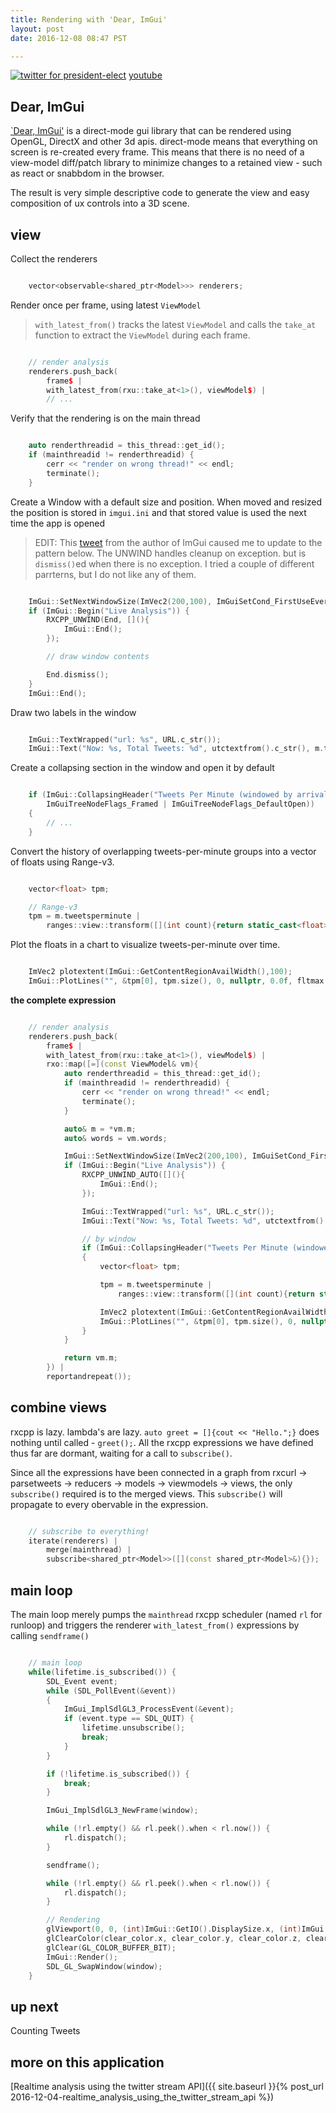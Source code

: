 ```yaml
---
title: Rendering with 'Dear, ImGui'
layout: post
date: 2016-12-08 08:47 PST

---
```


[![twitter for president-elect](/assets/twitter_analysis_president_elect.gif)](https://www.youtube.com/watch?v=QFcy-jQpvBg)
[youtube](https://www.youtube.com/watch?v=QFcy-jQpvBg)

## Dear, ImGui
[`Dear, ImGui'](https://github.com/ocornut/imgui) is a direct-mode gui library that can be rendered using OpenGL, DirectX and other 3d apis. direct-mode means that everything on screen is re-created every frame. This means that there is no need of a view-model diff/patch library to minimize changes to a retained view - such as react or snabbdom in the browser.

The result is very simple descriptive code to generate the view and easy composition of ux controls into a 3D scene.

## view

Collect the renderers

```cpp

    vector<observable<shared_ptr<Model>>> renderers;

```

Render once per frame, using latest `ViewModel`

> `with_latest_from()` tracks the latest `ViewModel` and calls the `take_at` function to extract the `ViewModel` during each frame.

```cpp

    // render analysis
    renderers.push_back(
        frame$ |
        with_latest_from(rxu::take_at<1>(), viewModel$) |
        // ...
```

Verify that the rendering is on the main thread

```cpp

    auto renderthreadid = this_thread::get_id();
    if (mainthreadid != renderthreadid) {
        cerr << "render on wrong thread!" << endl;
        terminate();
    }

```

Create a Window with a default size and position. When moved and resized the position is stored in `imgui.ini` and that stored value is used the next time the app is opened

> EDIT: This [tweet](https://twitter.com/nlguillemot/status/807152339035557892) from the author of ImGui caused me to update to the pattern below. The UNWIND handles cleanup on exception. but is `dismiss()`ed when there is no exception. I tried a couple of different parrterns, but I do not like any of them.

```cpp

    ImGui::SetNextWindowSize(ImVec2(200,100), ImGuiSetCond_FirstUseEver);
    if (ImGui::Begin("Live Analysis")) {
        RXCPP_UNWIND(End, [](){
            ImGui::End();
        });

        // draw window contents

        End.dismiss();
    }
    ImGui::End();

```

Draw two labels in the window

```cpp

    ImGui::TextWrapped("url: %s", URL.c_str());
    ImGui::Text("Now: %s, Total Tweets: %d", utctextfrom().c_str(), m.total);

```

Create a collapsing section in the window and open it by default

```cpp

    if (ImGui::CollapsingHeader("Tweets Per Minute (windowed by arrival time)", 
        ImGuiTreeNodeFlags_Framed | ImGuiTreeNodeFlags_DefaultOpen))
    {
        // ...
    }

```

Convert the history of overlapping tweets-per-minute groups into a vector of floats using Range-v3.

```cpp

    vector<float> tpm;

    // Range-v3
    tpm = m.tweetsperminute |
        ranges::view::transform([](int count){return static_cast<float>(count);});

```

Plot the floats in a chart to visualize tweets-per-minute over time.

```cpp

    ImVec2 plotextent(ImGui::GetContentRegionAvailWidth(),100);
    ImGui::PlotLines("", &tpm[0], tpm.size(), 0, nullptr, 0.0f, fltmax, plotextent);

```

__the complete expression__

```cpp

    // render analysis
    renderers.push_back(
        frame$ |
        with_latest_from(rxu::take_at<1>(), viewModel$) |
        rxo::map([=](const ViewModel& vm){
            auto renderthreadid = this_thread::get_id();
            if (mainthreadid != renderthreadid) {
                cerr << "render on wrong thread!" << endl;
                terminate();
            }

            auto& m = *vm.m;
            auto& words = vm.words;

            ImGui::SetNextWindowSize(ImVec2(200,100), ImGuiSetCond_FirstUseEver);
            if (ImGui::Begin("Live Analysis")) {
                RXCPP_UNWIND_AUTO([](){
                    ImGui::End();
                });

                ImGui::TextWrapped("url: %s", URL.c_str());
                ImGui::Text("Now: %s, Total Tweets: %d", utctextfrom().c_str(), m.total);

                // by window
                if (ImGui::CollapsingHeader("Tweets Per Minute (windowed by arrival time)", ImGuiTreeNodeFlags_Framed | ImGuiTreeNodeFlags_DefaultOpen))
                {
                    vector<float> tpm;

                    tpm = m.tweetsperminute |
                        ranges::view::transform([](int count){return static_cast<float>(count);});

                    ImVec2 plotextent(ImGui::GetContentRegionAvailWidth(),100);
                    ImGui::PlotLines("", &tpm[0], tpm.size(), 0, nullptr, 0.0f, fltmax, plotextent);
                }
            }

            return vm.m;
        }) |
        reportandrepeat());

```

## combine views
rxcpp is lazy. lambda's are lazy. `auto greet = []{cout << "Hello.";}` does nothing until called - `greet();`. All the rxcpp expressions we have defined thus far are dormant, waiting for a call to `subscribe()`.

Since all the expressions have been connected in a graph from rxcurl -> parsetweets -> reducers -> models -> viewmodels -> views, the only `subscribe()` required is to the merged views. This `subscribe()` will propagate to every obervable in the expression. 

```cpp

    // subscribe to everything!
    iterate(renderers) |
        merge(mainthread) |
        subscribe<shared_ptr<Model>>([](const shared_ptr<Model>&){});

```

## main loop
The main loop merely pumps the `mainthread` rxcpp scheduler (named `rl` for runloop) and triggers the renderer `with_latest_from()` expressions by calling `sendframe()`

```cpp

    // main loop
    while(lifetime.is_subscribed()) {
        SDL_Event event;
        while (SDL_PollEvent(&event))
        {
            ImGui_ImplSdlGL3_ProcessEvent(&event);
            if (event.type == SDL_QUIT) {
                lifetime.unsubscribe();
                break;
            }
        }

        if (!lifetime.is_subscribed()) {
            break;
        }

        ImGui_ImplSdlGL3_NewFrame(window);

        while (!rl.empty() && rl.peek().when < rl.now()) {
            rl.dispatch();
        }

        sendframe();

        while (!rl.empty() && rl.peek().when < rl.now()) {
            rl.dispatch();
        }

        // Rendering
        glViewport(0, 0, (int)ImGui::GetIO().DisplaySize.x, (int)ImGui::GetIO().DisplaySize.y);
        glClearColor(clear_color.x, clear_color.y, clear_color.z, clear_color.w);
        glClear(GL_COLOR_BUFFER_BIT);
        ImGui::Render();
        SDL_GL_SwapWindow(window);
    }

```

## up next
Counting Tweets

## more on this application
[Realtime analysis using the twitter stream API]({{ site.baseurl }}{% post_url 2016-12-04-realtime_analysis_using_the_twitter_stream_api %}) 
